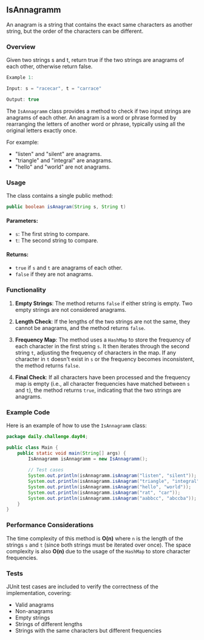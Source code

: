 ## IsAnnagramm

An anagram is a string that contains the exact same characters as another string, but the order of the characters can be different.
### Overview
Given two strings s and t, return true if the two strings are anagrams of each other, otherwise return false.
```Java 
Example 1:

Input: s = "racecar", t = "carrace"

Output: true
```

The `IsAnnagramm` class provides a method to check if two input strings are anagrams of each other. An anagram is a word or phrase formed by rearranging the letters of another word or phrase, typically using all the original letters exactly once.

For example:
- "listen" and "silent" are anagrams.
- "triangle" and "integral" are anagrams.
- "hello" and "world" are not anagrams.

### Usage

The class contains a single public method:
```java
public boolean isAnagram(String s, String t)
```

#### Parameters:
- `s`: The first string to compare.
- `t`: The second string to compare.

#### Returns:
- `true` if `s` and `t` are anagrams of each other.
- `false` if they are not anagrams.

### Functionality

1. **Empty Strings**: The method returns `false` if either string is empty. Two empty strings are not considered anagrams.

2. **Length Check**: If the lengths of the two strings are not the same, they cannot be anagrams, and the method returns `false`.

3. **Frequency Map**: The method uses a `HashMap` to store the frequency of each character in the first string `s`. It then iterates through the second string `t`, adjusting the frequency of characters in the map. If any character in `t` doesn't exist in `s` or the frequency becomes inconsistent, the method returns `false`.

4. **Final Check**: If all characters have been processed and the frequency map is empty (i.e., all character frequencies have matched between `s` and `t`), the method returns `true`, indicating that the two strings are anagrams.

### Example Code

Here is an example of how to use the `IsAnnagramm` class:

```java
package daily.challenge.day04;

public class Main {
    public static void main(String[] args) {
        IsAnnagramm isAnnagramm = new IsAnnagramm();
        
        // Test cases
        System.out.println(isAnnagramm.isAnagram("listen", "silent"));   // true
        System.out.println(isAnnagramm.isAnagram("triangle", "integral")); // true
        System.out.println(isAnnagramm.isAnagram("hello", "world"));     // false
        System.out.println(isAnnagramm.isAnagram("rat", "car"));         // false
        System.out.println(isAnnagramm.isAnagram("aabbcc", "abccba"));   // true
    }
}
```

### Performance Considerations

The time complexity of this method is **O(n)** where `n` is the length of the strings `s` and `t` (since both strings must be iterated over once). The space complexity is also **O(n)** due to the usage of the `HashMap` to store character frequencies.

### Tests

JUnit test cases are included to verify the correctness of the implementation, covering:
- Valid anagrams
- Non-anagrams
- Empty strings
- Strings of different lengths
- Strings with the same characters but different frequencies
